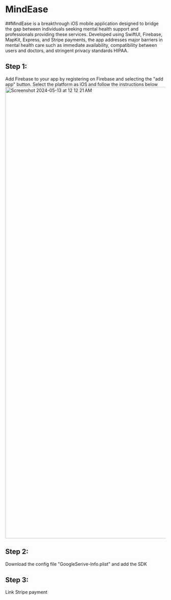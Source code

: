 # MindEase
##MindEase is a breakthrough iOS mobile application designed to bridge the gap between individuals seeking mental health support and professionals providing these services. Developed using SwiftUI, Firebase, MapKit, Express, and Stripe payments, the app addresses major barriers in mental health care such as immediate availability, compatibility between users and doctors, and stringent privacy standards HIPAA.


## Step 1: 
Add Firebase to your app by registering on Firebase and selecting the "add app" button. Select the platform as iOS and follow the instructions below
<img width="1418" alt="Screenshot 2024-05-13 at 12 12 21 AM" src="https://github.com/MeghanaNandaKumar/MindEase/assets/123039710/40658a4b-2052-46c1-874f-b3f4e7dcfc80">
## Step 2: 
Download the config file "GoogleSerive-Info.plist" and add the SDK
## Step 3: 
Link Stripe payment
